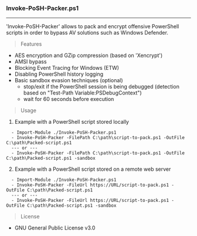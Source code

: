 ### Invoke-PoSH-Packer.ps1
--------------------------------------
'Invoke-PoSH-Packer' allows to pack and encrypt offensive PowerShell scripts in order to bypass AV solutions such as Windows Defender.

> Features
  - AES encryption and GZip compression (based on 'Xencrypt')
  - AMSI bypass
  - Blocking Event Tracing for Windows (ETW)
  - Disabling PowerShell history logging
  - Basic sandbox evasion techniques (optional)
    - stop/exit if the PowerShell session is being debugged (detection based on "Test-Path Variable:PSDebugContext")
    - wait for 60 seconds before execution
  
> Usage
1. Example with a PowerShell script stored locally
```
  - Import-Module ./Invoke-PoSH-Packer.ps1
  - Invoke-PoSH-Packer -FilePath C:\path\script-to-pack.ps1 -OutFile C:\path\Packed-script.ps1 
  --- or ---
  - Invoke-PoSH-Packer -FilePath C:\path\script-to-pack.ps1 -OutFile C:\path\Packed-script.ps1 -sandbox
``` 
2. Example with a PowerShell script stored on a remote web server
```
  - Import-Module ./Invoke-PoSH-Packer.ps1
  - Invoke-PoSH-Packer -FileUrl https://URL/script-to-pack.ps1 -OutFile C:\path\Packed-script.ps1  
  --- or ---
  - Invoke-PoSH-Packer -FileUrl https://URL/script-to-pack.ps1 -OutFile C:\path\Packed-script.ps1 -sandbox
```

> License
  - GNU General Public License v3.0
